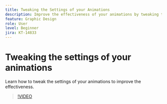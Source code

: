 ```yaml
---
title: Tweaking the Settings of your Animations
description: Improve the effectiveness of your animations by tweaking the settings
feature: Graphic Design
role: User
level: Beginner
jira: KT-14833
---
```

# Tweaking the settings of your animations

Learn how to tweak the settings of your animations to improve the effectiveness.

>[!VIDEO](https://video.tv.adobe.com/v/3426977?quality=12&learn=on&hidetitle=true)
